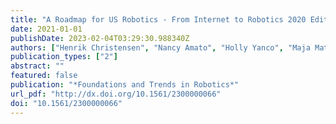 ```yaml
---
title: "A Roadmap for US Robotics - From Internet to Robotics 2020 Edition"
date: 2021-01-01
publishDate: 2023-02-04T03:29:30.988340Z
authors: ["Henrik Christensen", "Nancy Amato", "Holly Yanco", "Maja Mataric", "Howie Choset", "Ann Drobnis", "Ken Goldberg", "Jessy Grizzle", "Gregory Hager", "John Hollerbach", "Seth Hutchinson", "Venkat Krovi", "Daniel Lee", "Bill Smart", "Jeff Trinkle", "Gaurav Sukhatme"]
publication_types: ["2"]
abstract: ""
featured: false
publication: "*Foundations and Trends in Robotics*"
url_pdf: "http://dx.doi.org/10.1561/2300000066"
doi: "10.1561/2300000066"
---
```


